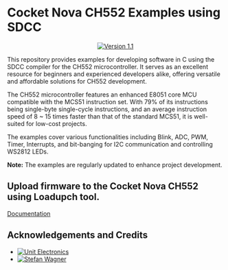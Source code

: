 # Cocket Nova CH552 Examples using SDCC

<div align="center">

[![Version 1.1](https://img.shields.io/badge/Version-1.1-blueviolet?style=flat-square)](https://example.com/download/ch552-examples-v1.1)

</div>

This repository provides examples for developing software in C using the SDCC compiler for the CH552 microcontroller. It serves as an excellent resource for beginners and experienced developers alike, offering versatile and affordable solutions for CH552 development.

The CH552 microcontroller features an enhanced E8051 core MCU compatible with the MCS51 instruction set. With 79% of its instructions being single-byte single-cycle instructions, and an average instruction speed of 8 ~ 15 times faster than that of the standard MCS51, it is well-suited for low-cost projects.

The examples cover various functionalities including Blink, ADC, PWM, Timer, Interrupts, and bit-banging for I2C communication and controlling WS2812 LEDs.

**Note:** The examples are regularly updated to enhance project development.


## Upload firmware to the Cocket Nova CH552 using Loadupch tool. 

[Documentation](https://github.com/UNIT-Electronics/CH55x_SDCC_Doc)

## Acknowledgements and Credits

- [![Unit Electronics](https://img.shields.io/badge/Unit_Electronics-Website-blue?style=flat-square&logo=google-chrome)](https://uelectronics.com/)
- [![Stefan Wagner](https://img.shields.io/badge/Stefan_Wagner-GitHub-black?style=flat-square&logo=github)](https://github.com/wagiminator) 
